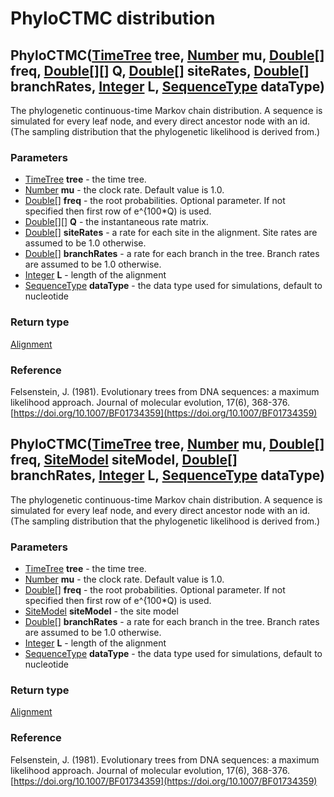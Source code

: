 PhyloCTMC distribution
======================
PhyloCTMC([TimeTree](../types/TimeTree.md) **tree**, [Number](../types/Number.md) **mu**, [Double[]](../types/Double[].md) **freq**, [Double[][]](../types/Double[][].md) **Q**, [Double[]](../types/Double[].md) **siteRates**, [Double[]](../types/Double[].md) **branchRates**, [Integer](../types/Integer.md) **L**, [SequenceType](../types/SequenceType.md) **dataType**)
-------------------------------------------------------------------------------------------------------------------------------------------------------------------------------------------------------------------------------------------------------------------------------------------------------------------------------------------------------------------------------

The phylogenetic continuous-time Markov chain distribution. A sequence is simulated for every leaf node, and every direct ancestor node with an id.(The sampling distribution that the phylogenetic likelihood is derived from.)

### Parameters

- [TimeTree](../types/TimeTree.md) **tree** - the time tree.
- [Number](../types/Number.md) **mu** - the clock rate. Default value is 1.0.
- [Double[]](../types/Double[].md) **freq** - the root probabilities. Optional parameter. If not specified then first row of e^{100*Q) is used.
- [Double[][]](../types/Double[][].md) **Q** - the instantaneous rate matrix.
- [Double[]](../types/Double[].md) **siteRates** - a rate for each site in the alignment. Site rates are assumed to be 1.0 otherwise.
- [Double[]](../types/Double[].md) **branchRates** - a rate for each branch in the tree. Branch rates are assumed to be 1.0 otherwise.
- [Integer](../types/Integer.md) **L** - length of the alignment
- [SequenceType](../types/SequenceType.md) **dataType** - the data type used for simulations, default to nucleotide

### Return type

[Alignment](../types/Alignment.md)

### Reference

Felsenstein, J. (1981). Evolutionary trees from DNA sequences: a maximum likelihood approach. Journal of molecular evolution, 17(6), 368-376.[https://doi.org/10.1007/BF01734359](https://doi.org/10.1007/BF01734359)

PhyloCTMC([TimeTree](../types/TimeTree.md) **tree**, [Number](../types/Number.md) **mu**, [Double[]](../types/Double[].md) **freq**, [SiteModel](../types/SiteModel.md) **siteModel**, [Double[]](../types/Double[].md) **branchRates**, [Integer](../types/Integer.md) **L**, [SequenceType](../types/SequenceType.md) **dataType**)
-------------------------------------------------------------------------------------------------------------------------------------------------------------------------------------------------------------------------------------------------------------------------------------------------------------------------------------

The phylogenetic continuous-time Markov chain distribution. A sequence is simulated for every leaf node, and every direct ancestor node with an id.(The sampling distribution that the phylogenetic likelihood is derived from.)

### Parameters

- [TimeTree](../types/TimeTree.md) **tree** - the time tree.
- [Number](../types/Number.md) **mu** - the clock rate. Default value is 1.0.
- [Double[]](../types/Double[].md) **freq** - the root probabilities. Optional parameter. If not specified then first row of e^{100*Q) is used.
- [SiteModel](../types/SiteModel.md) **siteModel** - the site model
- [Double[]](../types/Double[].md) **branchRates** - a rate for each branch in the tree. Branch rates are assumed to be 1.0 otherwise.
- [Integer](../types/Integer.md) **L** - length of the alignment
- [SequenceType](../types/SequenceType.md) **dataType** - the data type used for simulations, default to nucleotide

### Return type

[Alignment](../types/Alignment.md)

### Reference

Felsenstein, J. (1981). Evolutionary trees from DNA sequences: a maximum likelihood approach. Journal of molecular evolution, 17(6), 368-376.[https://doi.org/10.1007/BF01734359](https://doi.org/10.1007/BF01734359)

